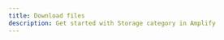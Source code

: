 ```yaml
---
title: Download files
description: Get started with Storage category in Amplify
---
```


<inline-fragment platform="js" src="~/lib/storage/fragments/js/upload.md"></inline-fragment>
<inline-fragment platform="ios" src="~/lib/storage/fragments/ios/upload.md"></inline-fragment>
<inline-fragment platform="android" src="~/lib/storage/fragments/android/upload.md"></inline-fragment>